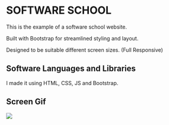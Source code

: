 <h1> SOFTWARE SCHOOL  </h1>

This is the example of a software school website.

Built with Bootstrap for streamlined styling and layout.

Designed to be suitable different screen sizes. (Full Responsive)

<h2> Software Languages and Libraries </h2>

I made it using HTML, CSS, JS and Bootstrap.

<h2> Screen Gif </h2>

![](agif.gif)

